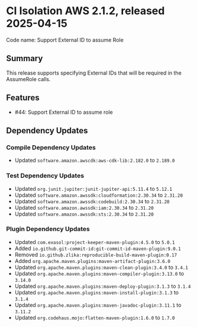 # CI Isolation AWS 2.1.2, released 2025-04-15

Code name: Support External ID to assume Role

## Summary

This release supports specifying External IDs that will be required in the AssumeRole calls.

## Features

* #44: Support External ID to assume role

## Dependency Updates

### Compile Dependency Updates

* Updated `software.amazon.awscdk:aws-cdk-lib:2.182.0` to `2.189.0`

### Test Dependency Updates

* Updated `org.junit.jupiter:junit-jupiter-api:5.11.4` to `5.12.1`
* Updated `software.amazon.awssdk:cloudformation:2.30.34` to `2.31.20`
* Updated `software.amazon.awssdk:codebuild:2.30.34` to `2.31.20`
* Updated `software.amazon.awssdk:iam:2.30.34` to `2.31.20`
* Updated `software.amazon.awssdk:sts:2.30.34` to `2.31.20`

### Plugin Dependency Updates

* Updated `com.exasol:project-keeper-maven-plugin:4.5.0` to `5.0.1`
* Added `io.github.git-commit-id:git-commit-id-maven-plugin:9.0.1`
* Removed `io.github.zlika:reproducible-build-maven-plugin:0.17`
* Added `org.apache.maven.plugins:maven-artifact-plugin:3.6.0`
* Updated `org.apache.maven.plugins:maven-clean-plugin:3.4.0` to `3.4.1`
* Updated `org.apache.maven.plugins:maven-compiler-plugin:3.13.0` to `3.14.0`
* Updated `org.apache.maven.plugins:maven-deploy-plugin:3.1.3` to `3.1.4`
* Updated `org.apache.maven.plugins:maven-install-plugin:3.1.3` to `3.1.4`
* Updated `org.apache.maven.plugins:maven-javadoc-plugin:3.11.1` to `3.11.2`
* Updated `org.codehaus.mojo:flatten-maven-plugin:1.6.0` to `1.7.0`
